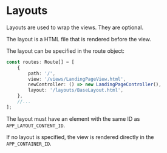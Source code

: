 # Layouts

Layouts are used to wrap the views. They are optional.

The layout is a HTML file that is rendered before the view.

The layout can be specified in the route object:

```ts
const routes: Route[] = [
	{
		path: '/',
		view: '/views/LandingPageView.html',
		newController: () => new LandingPageController(),
		layout: '/layouts/BaseLayout.html',
	},
	//...
];
```

The layout must have an element with the same ID as `APP_LAYOUT_CONTENT_ID`.

If no layout is specified, the view is rendered directly in the `APP_CONTAINER_ID`.
